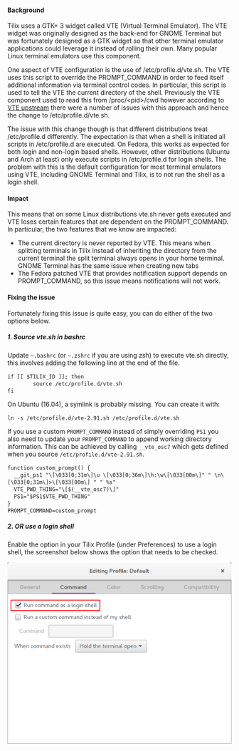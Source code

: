 #### <a id="user-content-background"></a>[](#background)Background

Tilix uses a GTK+ 3 widget called VTE (Virtual Terminal Emulator). The VTE widget was originally designed as the back-end for GNOME Terminal but was fortunately designed as a GTK widget so that other terminal emulator applications could leverage it instead of rolling their own. Many popular Linux terminal emulators use this component.

One aspect of VTE configuration is the use of /etc/profile.d/vte.sh. The VTE uses this script to override the PROMPT_COMMAND in order to feed itself additional information via terminal control codes. In particular, this script is used to tell the VTE the current directory of the shell. Previously the VTE component used to read this from /proc/&lt;pid&gt;/cwd however according to [VTE upstream](https://bugzilla.gnome.org/show_bug.cgi?id=697475) there were a number of issues with this approach and hence the change to /etc/profile.d/vte.sh.

The issue with this change though is that different distributions treat /etc/profile.d differently. The expectation is that when a shell is initiated all scripts in /etc/profile.d are executed. On Fedora, this works as expected for both login and non-login based shells. However, other distributions (Ubuntu and Arch at least) only execute scripts in /etc/profile.d for login shells. The problem with this is the default configuration for most terminal emulators using VTE, including GNOME Terminal and Tilix, is to not run the shell as a login shell.

#### <a id="user-content-impact"></a>[](#impact)Impact

This means that on some Linux distributions vte.sh never gets executed and VTE loses certain features that are dependent on the PROMPT_COMMAND. In particular, the two features that we know are impacted:

- The current directory is never reported by VTE. This means when splitting terminals in Tilix instead of inheriting the directory from the current terminal the split terminal always opens in your home terminal. GNOME Terminal has the same issue when creating new tabs
- The Fedora patched VTE that provides notification support depends on PROMPT_COMMAND, so this issue means notifications will not work.

#### <a id="user-content-fixing-the-issue"></a>[](#fixing-the-issue)Fixing the issue

Fortunately fixing this issue is quite easy, you can do either of the two options below.

##### <a id="user-content-1-source-vtesh-in-bashrc"></a>[](#1-source-vtesh-in-bashrc)1\. Source vte.sh in bashrc

Update `~.bashrc` (or `~.zshrc` if you are using zsh) to execute vte.sh directly, this involves adding the following line at the end of the file.

```
if [[ $TILIX_ID ]]; then
        source /etc/profile.d/vte.sh
fi 
```

On Ubuntu (16.04), a symlink is probably missing. You can create it with:

```
ln -s /etc/profile.d/vte-2.91.sh /etc/profile.d/vte.sh 
```

If you use a custom `PROMPT_COMMAND` instead of simply overriding `PS1` you also need to update your `PROMPT_COMMAND` to append working directory information. This can be achieved by calling `__vte_osc7` which gets defined when you source `/etc/profile.d/vte-2.91.sh`.

```
function custom_prompt() {
  __git_ps1 "\[\033[0;31m\]\u \[\033[0;36m\]\h:\w\[\033[00m\]" " \n\[\033[0;31m\]>\[\033[00m\] " " %s"
  VTE_PWD_THING="\[$(__vte_osc7)\]"
  PS1="$PS1$VTE_PWD_THING"
}
PROMPT_COMMAND=custom_prompt 
```

##### <a id="user-content-2-or-use-a-login-shell"></a>[](#2-or-use-a-login-shell)2\. OR use a login shell

Enable the option in your Tilix Profile (under Preferences) to use a login shell, the screenshot below shows the option that needs to be checked.

![Profile - Command](_resources/687474703a2f2f67657870657274732e_5a95a31b90314d628.png)